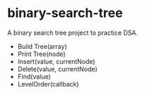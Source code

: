 # binary-search-tree

A binary search tree project to practice DSA.

- Build Tree(array)
- Print Tree(node)
- Insert(value, currentNode)
- Delete(value, currentNode)
- Find(value)
- LevelOrder(callback)
